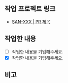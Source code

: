 ## 작업 프로젝트 링크
- [SAN-XXX | PR 제목](https://saboten.atlassian.net/browse/SAN-XXX)

## 작업한 내용
- [ ] 작업한 내용을 기입해주세요.
- [x] 작업한 내용을 기입해주세요.

 비고
- 
